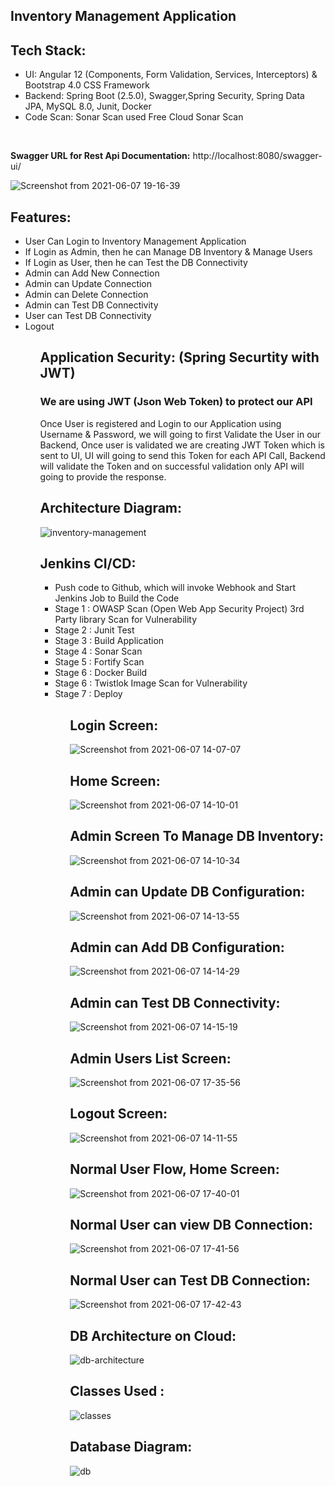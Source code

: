 Inventory Management Application
--------------------------------

Tech Stack:
----------
<ul>
<li>UI: Angular 12 (Components, Form Validation, Services, Interceptors) & Bootstrap 4.0 CSS Framework</li>
<li>Backend: Spring Boot (2.5.0), Swagger,Spring Security, Spring Data JPA, MySQL 8.0, Junit, Docker</li>
<li>Code Scan: Sonar Scan used Free Cloud Sonar Scan</li>  
</ul>

<br>

<b>Swagger URL for Rest Api Documentation:</b> http://localhost:8080/swagger-ui/

![Screenshot from 2021-06-07 19-16-39](https://user-images.githubusercontent.com/84853770/121027855-ebe36d80-c7c4-11eb-8b7f-26eab5c52aa1.png)


Features:
--------
<ul>
  <li>User Can Login to Inventory Management Application</li>
  <li>If Login as Admin, then he can Manage DB Inventory & Manage Users</li>
  <li>If Login as User, then he can Test the DB Connectivity</li>
  <li>Admin can Add New Connection</li>
  <li>Admin can Update Connection</li>
  <li>Admin can Delete Connection</li>
  <li>Admin can Test DB Connectivity</li>
  <li>User can Test DB Connectivity</li>
  <li>Logout</li>
<ul>

  
Application Security: (Spring Securtity with JWT)
-------------------------------------------------
<h3> We are using JWT (Json Web Token) to protect our API</h3>
<p>Once User is registered and Login to our Application using Username & Password, we will going to first Validate the User in our Backend, Once user is validated we are creating JWT Token which is sent to UI, UI will going to send this Token for each API Call, Backend will validate the Token and on successful validation only API will going to provide the response.</p>
  
  
Architecture Diagram:
---------------------
![inventory-management](https://user-images.githubusercontent.com/84853770/120985560-5b436800-c799-11eb-8f62-47ca30cc0c35.png)

Jenkins CI/CD:
--------------
<ul>
  <li>Push code to Github, which will invoke Webhook and Start Jenkins Job to Build the Code</li>
  <li>Stage 1 : OWASP Scan (Open Web App Security Project) 3rd Party library Scan for Vulnerability</li>
  <li>Stage 2 : Junit Test </li>
  <li>Stage 3 : Build Application </li>
  <li>Stage 4 : Sonar Scan </li>
  <li>Stage 5 : Fortify Scan </li>
  <li>Stage 6 : Docker Build </li>
  <li>Stage 6 : Twistlok Image Scan for Vulnerability </li>
  <li>Stage 7 : Deploy </li>
<ul>  
  
Login Screen:
-------------
![Screenshot from 2021-06-07 14-07-07](https://user-images.githubusercontent.com/84853770/120985928-b5442d80-c799-11eb-8527-b7da692d2480.png)


Home Screen:
-----------
![Screenshot from 2021-06-07 14-10-01](https://user-images.githubusercontent.com/84853770/120986318-166c0100-c79a-11eb-8484-3a8057479146.png)


Admin Screen To Manage DB Inventory:
------------------------------------
![Screenshot from 2021-06-07 14-10-34](https://user-images.githubusercontent.com/84853770/120986418-31d70c00-c79a-11eb-9011-5ea41aed37e5.png)


Admin can Update DB Configuration:
----------------------------------
![Screenshot from 2021-06-07 14-13-55](https://user-images.githubusercontent.com/84853770/120986818-9befb100-c79a-11eb-84b1-138f00cc7f69.png)


Admin can Add DB Configuration:
------------------------------------
![Screenshot from 2021-06-07 14-14-29](https://user-images.githubusercontent.com/84853770/120986907-b164db00-c79a-11eb-8692-8e56b4858987.png)


Admin can Test DB Connectivity:
----------------------------------
![Screenshot from 2021-06-07 14-15-19](https://user-images.githubusercontent.com/84853770/120987016-cd687c80-c79a-11eb-8b02-e397139ac2e1.png)



Admin Users List Screen:
------------------------
![Screenshot from 2021-06-07 17-35-56](https://user-images.githubusercontent.com/84853770/121013799-eed76180-c7b6-11eb-94a1-b7f16954861a.png)


Logout Screen:
--------------
![Screenshot from 2021-06-07 14-11-55](https://user-images.githubusercontent.com/84853770/120986581-5fbc5080-c79a-11eb-9216-877426064fb1.png)

  
Normal User Flow, Home Screen:
------------------------------
![Screenshot from 2021-06-07 17-40-01](https://user-images.githubusercontent.com/84853770/121014257-686f4f80-c7b7-11eb-8ef0-2e1a7aab7b84.png)
  

Normal User can view DB Connection:
-----------------------------------
![Screenshot from 2021-06-07 17-41-56](https://user-images.githubusercontent.com/84853770/121014511-b1bf9f00-c7b7-11eb-9bce-fde287d8f0ea.png)

Normal User can Test DB Connection:
-----------------------------------
![Screenshot from 2021-06-07 17-42-43](https://user-images.githubusercontent.com/84853770/121014612-cbf97d00-c7b7-11eb-9295-9cc1d131acde.png)

DB Architecture on Cloud:
------------------------
![db-architecture](https://user-images.githubusercontent.com/84853770/121022118-af614300-c7bf-11eb-8316-be639d9c870e.png)
  
  

Classes Used :
-------------
![classes](https://user-images.githubusercontent.com/84853770/121001228-b466c800-c7a8-11eb-8bb4-b597072080c4.png)

Database Diagram:
----------------
![db](https://user-images.githubusercontent.com/84853770/121022328-db7cc400-c7bf-11eb-92fb-abd5c11bd65f.png)

  
  
  
  
